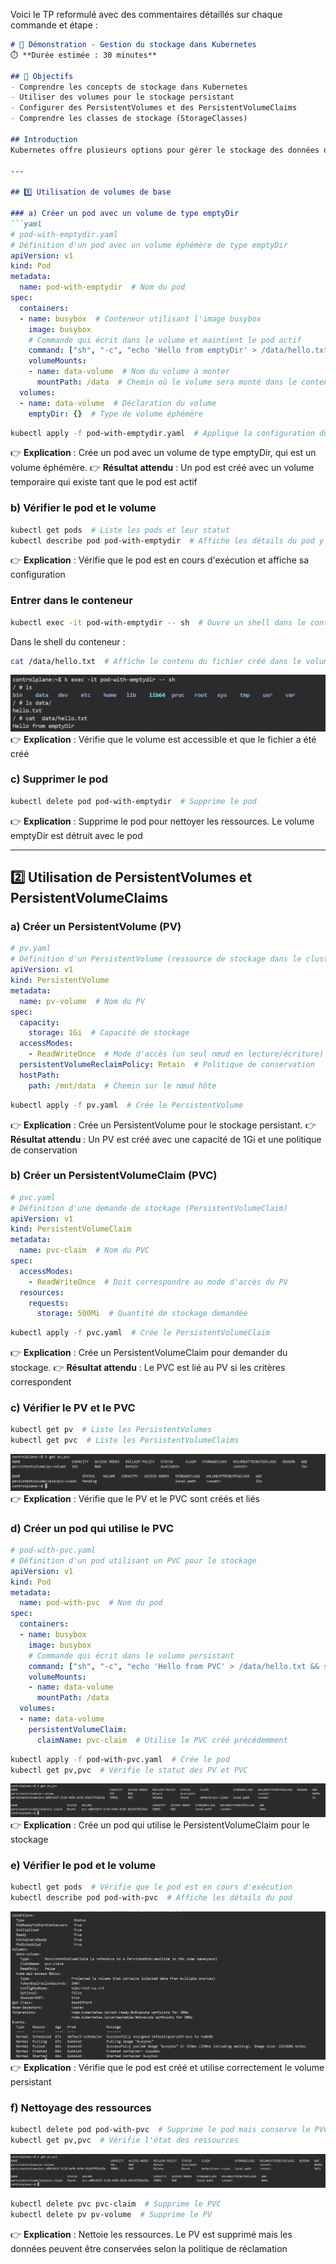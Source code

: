 Voici le TP reformulé avec des commentaires détaillés sur chaque commande et étape :

```markdown
# 🧪 Démonstration - Gestion du stockage dans Kubernetes
⏱️ **Durée estimée : 30 minutes**

## 🎯 Objectifs
- Comprendre les concepts de stockage dans Kubernetes
- Utiliser des volumes pour le stockage persistant
- Configurer des PersistentVolumes et des PersistentVolumeClaims
- Comprendre les classes de stockage (StorageClasses)

## Introduction
Kubernetes offre plusieurs options pour gérer le stockage des données dans un cluster. Cette démonstration couvre les concepts de base du stockage dans Kubernetes, y compris les volumes, les PersistentVolumes (PV), les PersistentVolumeClaims (PVC), et les StorageClasses.

---

## 1️⃣ Utilisation de volumes de base

### a) Créer un pod avec un volume de type emptyDir
```yaml
# pod-with-emptydir.yaml
# Définition d'un pod avec un volume éphémère de type emptyDir
apiVersion: v1
kind: Pod
metadata:
  name: pod-with-emptydir  # Nom du pod
spec:
  containers:
  - name: busybox  # Conteneur utilisant l'image busybox
    image: busybox
    # Commande qui écrit dans le volume et maintient le pod actif
    command: ["sh", "-c", "echo 'Hello from emptyDir' > /data/hello.txt && sleep 3600"]
    volumeMounts:
    - name: data-volume  # Nom du volume à monter
      mountPath: /data  # Chemin où le volume sera monté dans le conteneur
  volumes:
  - name: data-volume  # Déclaration du volume
    emptyDir: {}  # Type de volume éphémère
```
```bash
kubectl apply -f pod-with-emptydir.yaml  # Applique la configuration du pod
```
👉 **Explication** : Crée un pod avec un volume de type emptyDir, qui est un volume éphémère.
👉 **Résultat attendu** : Un pod est créé avec un volume temporaire qui existe tant que le pod est actif

### b) Vérifier le pod et le volume
```bash
kubectl get pods  # Liste les pods et leur statut
kubectl describe pod pod-with-emptydir  # Affiche les détails du pod y compris les volumes
```
👉 **Explication** : Vérifie que le pod est en cours d'exécution et affiche sa configuration

### Entrer dans le conteneur
```bash
kubectl exec -it pod-with-emptydir -- sh  # Ouvre un shell dans le conteneur
```
Dans le shell du conteneur :
```sh
cat /data/hello.txt  # Affiche le contenu du fichier créé dans le volume
```
![alt text](image.png)
👉 **Explication** : Vérifie que le volume est accessible et que le fichier a été créé

### c) Supprimer le pod
```bash
kubectl delete pod pod-with-emptydir  # Supprime le pod
```
👉 **Explication** : Supprime le pod pour nettoyer les ressources. Le volume emptyDir est détruit avec le pod

---

## 2️⃣ Utilisation de PersistentVolumes et PersistentVolumeClaims

### a) Créer un PersistentVolume (PV)
```yaml
# pv.yaml
# Définition d'un PersistentVolume (ressource de stockage dans le cluster)
apiVersion: v1
kind: PersistentVolume
metadata:
  name: pv-volume  # Nom du PV
spec:
  capacity:
    storage: 1Gi  # Capacité de stockage
  accessModes:
    - ReadWriteOnce  # Mode d'accès (un seul nœud en lecture/écriture)
  persistentVolumeReclaimPolicy: Retain  # Politique de conservation
  hostPath:
    path: /mnt/data  # Chemin sur le nœud hôte
```
```bash
kubectl apply -f pv.yaml  # Crée le PersistentVolume
```
👉 **Explication** : Crée un PersistentVolume pour le stockage persistant.
👉 **Résultat attendu** : Un PV est créé avec une capacité de 1Gi et une politique de conservation

### b) Créer un PersistentVolumeClaim (PVC)
```yaml
# pvc.yaml
# Définition d'une demande de stockage (PersistentVolumeClaim)
apiVersion: v1
kind: PersistentVolumeClaim
metadata:
  name: pvc-claim  # Nom du PVC
spec:
  accessModes:
    - ReadWriteOnce  # Doit correspondre au mode d'accès du PV
  resources:
    requests:
      storage: 500Mi  # Quantité de stockage demandée
```
```bash
kubectl apply -f pvc.yaml  # Crée le PersistentVolumeClaim
```
👉 **Explication** : Crée un PersistentVolumeClaim pour demander du stockage.
👉 **Résultat attendu** : Le PVC est lié au PV si les critères correspondent

### c) Vérifier le PV et le PVC
```bash
kubectl get pv  # Liste les PersistentVolumes
kubectl get pvc  # Liste les PersistentVolumeClaims
```
![alt text](image-1.png)
👉 **Explication** : Vérifie que le PV et le PVC sont créés et liés

### d) Créer un pod qui utilise le PVC
```yaml
# pod-with-pvc.yaml
# Définition d'un pod utilisant un PVC pour le stockage
apiVersion: v1
kind: Pod
metadata:
  name: pod-with-pvc  # Nom du pod
spec:
  containers:
  - name: busybox
    image: busybox
    # Commande qui écrit dans le volume persistant
    command: ["sh", "-c", "echo 'Hello from PVC' > /data/hello.txt && sleep 3600"]
    volumeMounts:
    - name: data-volume
      mountPath: /data
  volumes:
  - name: data-volume
    persistentVolumeClaim:
      claimName: pvc-claim  # Utilise le PVC créé précédemment
```
```bash
kubectl apply -f pod-with-pvc.yaml  # Crée le pod
kubectl get pv,pvc  # Vérifie le statut des PV et PVC
```
![alt text](image-2.png)
👉 **Explication** : Crée un pod qui utilise le PersistentVolumeClaim pour le stockage

### e) Vérifier le pod et le volume
```bash
kubectl get pods  # Vérifie que le pod est en cours d'exécution
kubectl describe pod pod-with-pvc  # Affiche les détails du pod
```
![alt text](image-3.png)
👉 **Explication** : Vérifie que le pod est créé et utilise correctement le volume persistant

### f) Nettoyage des ressources
```bash
kubectl delete pod pod-with-pvc  # Supprime le pod mais conserve le PVC et PV
kubectl get pv,pvc  # Vérifie l'état des ressources
```
![alt text](image-4.png)
```bash
kubectl delete pvc pvc-claim  # Supprime le PVC
kubectl delete pv pv-volume  # Supprime le PV
```
👉 **Explication** : Nettoie les ressources. Le PV est supprimé mais les données peuvent être conservées selon la politique de réclamation
```